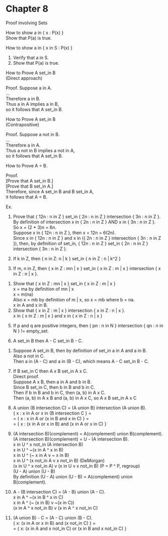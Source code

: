 # Chapter 8     


Proof Involving Sets      


How to show a in { x : P(x) }     
Show that P(a) is true.     


How to show a in { x in S : P(x) }      
1. Verify that a in S.     
2. Show that P(a) is true.     


How to Prove A set_in B      
(Direct approach)      

Proof. Suppose a in A.     
...     
Therefore a in B.      
Thus a in A implies a in B,     
so it follows that A set_in B.     



How to Prove A set_in B      
(Contrapositive)     

Proof. Suppose a not in B.     
...     
Therefore a in A.     
Thus a not in B implies a not in A,     
so it follows that A set_in B.     



How to Prove A = B.     

Proof.     
[Prove that A set_in B.]     
[Prove that B set_in A.]     
Therefore, since A set_in B and B set_in A,      
it follows that A = B.      


Ex.    

1. Prove that { 12n : n in Z } set_in { 2n : n in Z } intersection { 3n : n in Z }.     
By definition of intersection x in { 2n : n in Z } AND x in { 3n : n in Z }.    
So x = (2 * 3)n = 6n.      
Suppose x in { 12n : n in Z }, then x = 12n = 6(2n).     
Since x in { 12n : n in Z } and x in ({ 2n : n in Z } intersection { 3n : n in Z }), then, by definition of set_in, { 12n : n in Z } set_in { 2n : n in Z } intersection { 3n : n in Z }.      


3. If k in Z, then { n in Z: n | k } set_in { n in Z : n | k^2 }


4. If m, n in Z, then { x in Z : mn | x } set_in { x in Z : m | x } intersection { x in Z : n | x }.     
1) Show that { x in Z : mn | x } set_in { x in Z : m | x }       
x = ma by definition of mn | x    
x = m(na)      
Also x = mb by definition of m | x, so x = mb where b = na.     
x in A and x in B.     
2) Show that { x in Z : m | x } intersection { x in Z : n | x }.     
x in { x in Z : m | x } and x in { x in Z : n | x }      


5. If p and q are positive integers, then { pn : n in N } intersection { qn : n in N } != empty_set.     


6. A set_in B then A - C set_in B - C.      
1) Suppose A set_in B, then by definition of set_in a in A and a in B.      
Also a not in C.      
Then a in (A - C) and a in (B - C), which means A - C set_in B - C.     


7. If B set_in C then A x B set_in A x C.      
Direct proof.     
Suppose A x B, then a in A and b in B.     
Since B set_in C, then b in B and b in C.     
Then if b in B and b in C, then (a, b) in A x C.     
Then (a, b) in A x B and (a, b) in A x C, so A x B set_in A x C      


8. A union (B intersection C) = (A union B) intersection (A union B).     
{ x : x in A or x in (B intersection C } =      
= { x : x in A or (x in B and x in C) } =       
= { x : (x in A or x in B) and (x in A or x in C) }     



10. (A intersection B)(complement) = A(complement) union B(complement).      
(A intersection B)(complement) = U - (A intersection B).      
x in U ^ x not_in (A intersection B)      
x in U ^ ~(x in A ^ x in B)      
x in U ^ (~ x in A v ~ x in B)       
x in U ^ (x not_in A v x not_in B) (DeMorgan)      
(x in U ^ x not_in A) v (x in U v x not_in B) (P = P ^ P, regroup)       
(U - A) union (U - B)      
By definition (U - A) union (U - B) = A(complement) union B(complement).      


12. A - (B intersection C) = (A - B) union (A - C).       
x in A ^ ~(x in B ^ x in C)     
x in A ^ (~ (x in B) v ~(x in C))       
(x in A ^ x not_in B) v (x in A ^ x not_in C)       



14. (A union B) - C = (A - C) union (B - C).     
{ x: (x in A or x in B) and (x not_in C) } =     
= { x: (x in A and x not_in C) or (x in B and x not_in C) }
